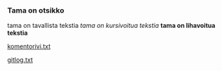 ### Tama on otsikko

tama on tavallista tekstia
*tama on kursivoitua tekstia*
**tama on lihavoitua tekstia**

[komentorivi.txt](https://github.com/synesteesia/ot-harjoitustyo/blob/master/laskarit/komentorivi.txt)

[gitlog.txt](https://github.com/synesteesia/ot-harjoitustyo/blob/master/laskarit/gitlog.txt)
